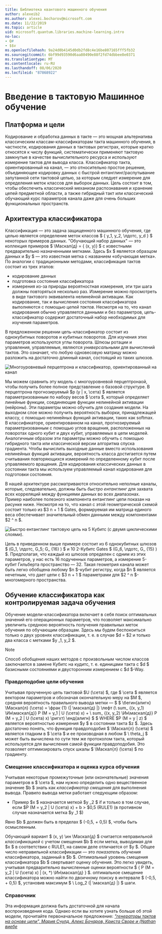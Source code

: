 ```yaml
---
title: Библиотека квантового машинного обучения
author: alexeib2
ms.author: alexei.bocharov@microsoft.com
ms.date: 11/22/2019
ms.topic: article
uid: microsoft.quantum.libraries.machine-learning.intro
no-loc:
- Q#
- $$v
ms.openlocfilehash: 9a24d0b4145d0db2fd8c4e16be807165fff5fb32
ms.sourcegitcommit: 6bf99d93590d6aa80490e88f2fd74dbbee8e0371
ms.translationtype: MT
ms.contentlocale: ru-RU
ms.lasthandoff: 08/06/2020
ms.locfileid: "87868922"
---
```

# <a name="introduction-to-quantum-machine-learning"></a>Введение в тактовую Машинное обучение

## <a name="framework-and-goals"></a>Платформа и цели

Кодирование и обработка данных в такте — это мощная альтернатива классическим классам-классификаторам такта машинного обучения, в частности, кодирования данных в тактовых регистрах, которые кратко относятся к числу функций, систематически применяют тактовую замкнутые в качестве вычислительного ресурса и используют измерение тактов для вывода класса.
Классификатор такта, ориентированный на канал, — это относительно простое решение, объединяющее кодировку данных с быстрой ентанглинг/распутывание запутанной сети тактовой цепью, за которым следует измерение для определения меток классов для выборок данных.
Цель состоит в том, чтобы обеспечить классический механизм распознавания и хранение цепей предметной области, а также гибридный такт или классический обучающий курс параметров канала даже для очень больших функциональных пространств.

## <a name="classifier-architecture"></a>Архитектура классификатора

Классификация — это задача защищенного машинного обучения, где целью является определение меток классов $ \{ y_1, y_2, \лдотс, y_d \} $ некоторых примеров данных. "Обучающий набор данных" — это коллекция примеров $ \Маскал{д} = \{ (x, y)} $ с известными предварительно назначенными метками. Здесь $x $ является образцом данных и $y $ — это известная метка с названием «обучающая метка».
По аналогии с традиционными методами, классификация тактов состоит из трех этапов:
- кодирование данных
- подготовка состояния классификатора
- измерения из-за природы вероятностная измерения, эти три шага должны повторяться несколько раз. Измерение можно просмотреть в виде тактового эквивалента нелинейной активации.
Как кодирование, так и вычисления состояния классификатора выполняются с помощью *цепей тактов*. Несмотря на то, что канал кодирования обычно управляется данными и без параметров, цепь-классификатор содержит достаточный набор необходимых для изучения параметров. 

В предложенном решении цепь-классификатор состоит из однокубитных поворотов и кубитных поворотов. Для изучения этих параметров используются углы поворота. Шлюзы ротации и управления, управляемые, являются *универсальными* для вычислений тактов. Это означает, что любую одновесовую матрицу можно разложить на достаточно длинный канал, состоящий из таких шлюзов.

![Многоуровневый перцептрона и классификатор, ориентированный на канал](~/media/DLvsQCC.png)

Мы можем сравнить эту модель с многоуровневой перцептронаой, чтобы получить более полное представление о базовой структуре. В перцептрона прогнозируемый $p (y | x, \сета) $ является параметризованным по набору весов $ \сета $, который определяет линейные функции, соединяющие функции нелинейной активации (нейроны). Эти параметры можно обучить для создания модели. На выходном слое можно получить вероятность выборки, принадлежащей классу, с помощью нелинейных функций активации, таких как softmax. В классификаторе, ориентированном на канал, прогнозируемый параметризованным с помощью углов вращения, расположенных на поворотах одного кубит и двух кубит, управляемых в цепи моделей. Аналогичным образом эти параметры можно обучить с помощью гибридного такта или классической версии алгоритма спуска градиента. Чтобы вычислить выходные данные вместо использования нелинейных функций активации, вероятность класса достигается путем считывания повторяющихся измерений по определенному кубит после управляемого вращения. Для кодирования классических данных в состоянии такта мы используем управляемый канал кодирования для подготовки состояния.

В нашей архитектуре рассматриваются относительно неполные каналы, которые, следовательно, должны быть *быстро ентанглинг* для захвата всех корреляций между функциями данных во всех диапазонах. Пример наиболее полезного компонента ентанглинг цепи показан на рисунке ниже. Несмотря на то, что канал с этой геометрической схемой состоит только из $3 n + 1 $ Gates, формируемая им матрица единого веса обеспечивает значительный обмен данными между компонентами $2 ^ n $.

![Быстро ентанглинг тактовую цепь на 5 Кубитс (с двумя циклическими слоями).](~/media/5-qubit-qccc.png)

Цепь в приведенном выше примере состоит из 6 однокубитных шлюзов $ (G_1, \лдотс, G_5; G_ {16} ) $ и 10 2-Кубитс Gates $ (G_6, \лдотс, G_ {15} ) $. Предполагая, что каждый из шлюзов определен с одним из этих параметров, у нас есть 16 подученных параметров, а измерение 5-кубит Гильберта пространство — 32. Такая геометрия канала может быть легко обобщена любому $n $-кубит регистру, когда $n $ является нечетным, что дает цепи с $3 n + 1 $ параметрами для $2 ^ n $-многомерного пространства.

## <a name="classifier-training-as-a-supervised-learning-task"></a>Обучение классификатора как контролируемая задача обучения

Обучение модели-классификатора включает в себя поиск оптимальных значений его операционных параметров, что позволяет максимально увеличить среднюю вероятность получения правильных меток обучения по обучающим образцам.
Здесь мы будем беспокоиться только о двух уровнях классификации, т. е. в случае $d = $2 и только два класса с метками $y _1, y_2 $.

> [!NOTE]
> Способ обобщения наших методов с произвольным числом классов заключается в замене Кубитс на кудитс, т. е. единицами такта с $d $ базисными состояниями и двусторонним измерением с $d $-Way.

### <a name="likelihood-as-the-training-goal"></a>Правдоподобие цели обучения

Учитывая проученную цепь тактовой $U (\сета) $, где $ \сета $ является вектором параметров и обозначая окончательную меру на $M $, средняя вероятность правильного вывода метки — $ $ \бегин{алигн} \Маскал{л} (\сета) = \фрак {1} {| \маскал{д} |} \лефт (\ sum_ {(x, y_1) \Ин\маскал{д}} P (M = y_1 | U (\сета) x) + \ sum_ {(x, y_2) \Ин\маскал{д}} P (M = y_2 | U (\сета) x) \ригхт) \енд{алигн} $ $ WHERE $P (M = y | z) $ является вероятностью измерения $y $ в состоянии такта $z $.
Здесь достаточно понять, что функция правдоподобия $ \Маскал{л} (\сета) $ является гладким в $ \сета $ и ее производная в любом $ \ theta_j $ может быть вычислена по сути тем же протоколом такта, который используется для вычисления самой функции правдоподобия. Это позволяет оптимизировать спуск шкалы $ \Маскал{л} (\сета) $ по градиенту.

### <a name="classifier-bias-and-training-score"></a>Смещение классификатора и оценка курса обучения

Учитывая некоторые промежуточные (или окончательные) значения параметров в $ \сета $, нам нужно определить одно вещественное значение $b $ знать как *классификатор смещения* для выполнения вывода. Правило вывода метки работает следующим образом: 
- Пример $x $ назначается меткой $y _2 $ if и только в том случае, если $P (M = y_2 | U (\сета) x) + b > $0,5 (RULE1) (в противном случае назначается метка $y _1 $)

Явно $b $ должен быть в пределах $ (-0,5, + 0,5) $, чтобы быть осмысленным.

Обучающий вариант $ (x, y) \ин \Маскал{д} $ считается неправильной *классификацией* с учетом смещения $b $ если метка, выводимая для $x $ в соответствии с RULE1, на самом деле отличается от $y $. Общее число неправильной классификации — это *показатель обучения* классификатора, заданный в $b $. *Оптимальный* уровень смещения классификатора $b $ свертывает оценку обучения. Это легко увидеть, учитывая предварительно вычисленные оценки вероятности $ \{ P (M = y_2 | U (\сета) x) | (x, *) \Ин\маскал{д} \} $. оптимальное смещение классификатора можно найти по двоичному поиску в интервале $ (-0,5, + 0,5) $, установив максимум $ \ Log_2 (| \маскал{д} |) $ шаги.

### <a name="reference"></a>Справочник

Эта информация должна быть достаточной для начала воспроизведения кода. Однако если вы хотите узнать больше об этой модели, прочитайте первоначальное предложение: [ *"генераторы тактов на основе цепи", Мария Счулд, Алекс Бочаров, Криста Своре и (Nathan виебе*](https://arxiv.org/abs/1804.00633)
